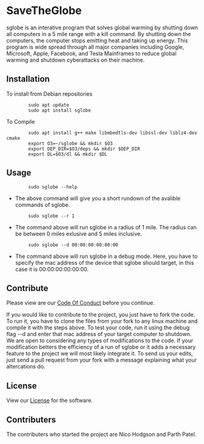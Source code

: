 # SaveTheGlobe

sglobe is an interative program that solves global warming by shutting down all computers in a 5 mile range with a kill command. By shutting down the computers, the computer stops emitting heat and taking up energy. This program is wide spread through all major companies including Google, Microsoft, Apple, Facebook, and Tesla Mainframes to reduce global warming and shutdown cyberattacks on their machine.

## Installation

To install from Debian repositories

```shell
        sudo apt update
        sudo apt install sglobe
```
To Compile
```shell
        sudo apt install g++ make libmbedtls-dev libssl-dev liblz4-dev cmake
        export O3=~/sglobe && mkdir $O3
        export DEP_DIR=$O3/deps && mkdir $DEP_DIR
        export DL=$O3/dl && mkdir $DL
```

## Usage
```shell
        sudo sglobe --help
```
* The above command will give you a short rundown of the avalible commands of sglobe.

```shell
        sudo sglobe --r 1
```
* The command above will run sglobe in a radius of 1 mile. The radius can be between 0 miles exlusive and 5 miles inclusive.

```shell
        sudo sglobe --d 00:00:00:00:00:00
```
* The command above will run sglobe in a debug mode. Here, you have to specify the mac address of the device that sglobe should target, in this case it is 00:00:00:00:00:00.


## Contribute
Please view are our [Code Of Conduct](https://github.com/NicoEHodgson/Skills-Lab-6-Version-Control/blob/main/CoC.md) before you continue.

If you would like to contribute to the project, you just have to fork the code. To run it, you have to clone the files from your fork to any linux machine and compile it with the steps above. To test your code, run it using the debug flag --d and enter that mac address of your target computer to shutdown. We are open to considering any types of modifications to the code. If your modification betters the efficiency of a run of sglobe or it adds a necessary feature to the project we will most likely integrate it. To send us your edits, just send a pull request from your fork with a message explaining what your altercations do.

## License
View our [License](https://github.com/NicoEHodgson/Skills-Lab-6-Version-Control/blob/main/LICENSE.md) for the software.

## Contributers
The contributers who started the project are Nico Hodgson and Parth Patel.
